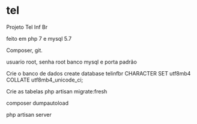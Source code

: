 # tel
Projeto Tel Inf Br




feito em php 7 e mysql 5.7 

Composer, git.

usuario root, senha root
banco mysql e porta padrão

Crie o banco de dados
create database telinfbr CHARACTER SET utf8mb4 COLLATE utf8mb4_unicode_ci;

Crie as tabelas 
php artisan migrate:fresh


composer dumpautoload

php artisan server

